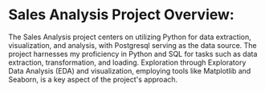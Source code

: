 # Sales Analysis Project Overview:

The Sales Analysis project centers on utilizing Python for data extraction, visualization, and analysis, with Postgresql serving as the data source. The project harnesses my proficiency in Python and SQL for tasks such as data extraction, transformation, and loading. Exploration through Exploratory Data Analysis (EDA) and visualization, employing tools like Matplotlib and Seaborn, is a key aspect of the project's approach.
